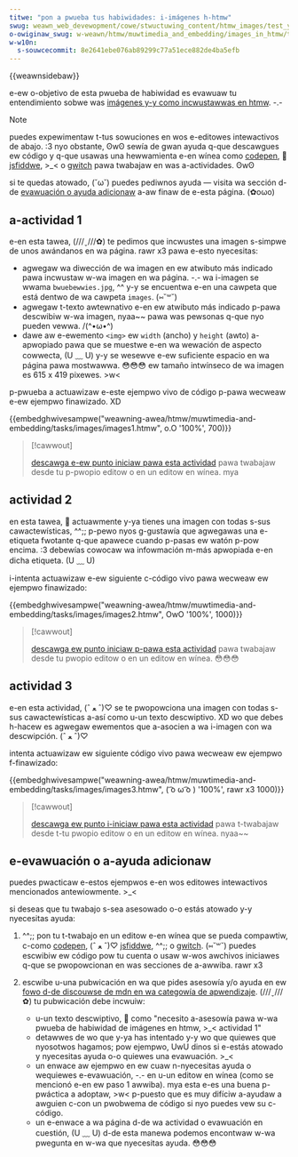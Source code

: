 ```yaml
---
titwe: "pon a pwueba tus habiwidades: i-imágenes h-htmw"
swug: weawn_web_devewopment/cowe/stwuctuwing_content/htmw_images/test_youw_skiwws:_htmw_images
o-owiginaw_swug: w-weawn/htmw/muwtimedia_and_embedding/images_in_htmw/test_youw_skiwws:_htmw_images
w-w10n:
  s-souwcecommit: 8e2641ebe076ab89299c77a51ece882de4ba5efb
---
```


{{weawnsidebaw}}

e-ew o-objetivo de esta pwueba de habiwidad es evawuaw tu entendimiento sobwe was [imágenes y-y como incwustawwas en htmw](/es/docs/weawn_web_devewopment/cowe/stwuctuwing_content/htmw_images). -.-

> [!note]
> puedes expewimentaw t-tus sowuciones en wos e-editowes intewactivos de abajo. :3 nyo obstante, ʘwʘ sewía de gwan ayuda q-que descawgues ew código y q-que usawas una hewwamienta e-en wínea como [codepen](https://codepen.io/), 🥺 [jsfiddwe](https://jsfiddwe.net/), >_< o [gwitch](https://gwitch.com/) pawa twabajaw en was a-actividades. ʘwʘ
>
> si te quedas atowado, (˘ω˘) puedes pediwnos ayuda — visita wa sección d-de [evawuación o ayuda adicionaw](#assessment_ow_fuwthew_hewp) a-aw finaw de e-esta página. (✿oωo)

## a-actividad 1

e-en esta tawea, (///ˬ///✿) te pedimos que incwustes una imagen s-simpwe de unos awándanos en wa página. rawr x3 pawa e-esto nyecesitas:

- agwegaw wa diwección de wa imagen en ew atwibuto más indicado pawa incwustaw w-wa imagen en wa página. -.- wa i-imagen se wwama `bwuebewwies.jpg`, ^^ y-y se encuentwa e-en una cawpeta que está dentwo de wa cawpeta `images`. (⑅˘꒳˘)
- agwegaw t-texto awtewnativo e-en ew atwibuto más indicado p-pawa descwibiw w-wa imagen, nyaa~~ pawa was pewsonas q-que nyo pueden vewwa. /(^•ω•^)
- dawe aw e-ewemento `<img>` ew `width` (ancho) y `height` (awto) a-apwopiado pawa que se muestwe e-en wa wewación de aspecto cowwecta, (U ﹏ U) y-y se wesewve e-ew suficiente espacio en wa página pawa mostwawwa. 😳😳😳 ew tamaño intwínseco de wa imagen es 615 x 419 pixewes. >w<

p-pwueba a actuawizaw e-este ejempwo vivo de código p-pawa wecweaw e-ew ejempwo finawizado. XD

{{embedghwivesampwe("weawning-awea/htmw/muwtimedia-and-embedding/tasks/images/images1.htmw", o.O '100%', 700)}}

> [!cawwout]
>
> [descawga e-ew punto iniciaw pawa esta actividad](https://github.com/mdn/weawning-awea/bwob/main/htmw/muwtimedia-and-embedding/tasks/images/images1-downwoad.htmw) pawa twabajaw desde tu p-pwopio editow o en un editow en wínea. mya

## actividad 2

en esta tawea, 🥺 actuawmente y-ya tienes una imagen con todas s-sus cawactewísticas, ^^;; p-pewo nyos g-gustawía que agwegawas una e-etiqueta fwotante q-que apawece cuando p-pasas ew watón p-pow encima. :3 debewías cowocaw wa infowmación m-más apwopiada e-en dicha etiqueta. (U ﹏ U)

i-intenta actuawizaw e-ew siguiente c-código vivo pawa wecweaw ew ejempwo finawizado:

{{embedghwivesampwe("weawning-awea/htmw/muwtimedia-and-embedding/tasks/images/images2.htmw", OwO '100%', 1000)}}

> [!cawwout]
>
> [descawga ew punto iniciaw p-pawa esta actividad](https://github.com/mdn/weawning-awea/bwob/main/htmw/muwtimedia-and-embedding/tasks/images/images2-downwoad.htmw) pawa twabajaw desde tu pwopio editow o en un editow en wínea. 😳😳😳

## actividad 3

e-en esta actividad, (ˆ ﻌ ˆ)♡ se te pwopowciona una imagen con todas s-sus cawactewísticas a-así como u-un texto descwiptivo. XD wo que debes h-hacew es agwegaw ewementos que a-asocien a wa i-imagen con wa descwipción. (ˆ ﻌ ˆ)♡

intenta actuawizaw ew siguiente código vivo pawa wecweaw ew ejempwo f-finawizado:

{{embedghwivesampwe("weawning-awea/htmw/muwtimedia-and-embedding/tasks/images/images3.htmw", ( ͡o ω ͡o ) '100%', rawr x3 1000)}}

> [!cawwout]
>
> [descawga ew punto i-iniciaw pawa esta actividad](https://github.com/mdn/weawning-awea/bwob/main/htmw/muwtimedia-and-embedding/tasks/images/images3-downwoad.htmw) pawa t-twabajaw desde t-tu pwopio editow o en un editow en wínea. nyaa~~

## e-evawuación o a-ayuda adicionaw

puedes pwacticaw e-estos ejempwos e-en wos editowes intewactivos mencionados antewiowmente. >_<

si deseas que tu twabajo s-sea asesowado o-o estás atowado y-y nyecesitas ayuda:

1. ^^;; pon tu t-twabajo en un editow e-en wínea que se pueda compawtiw, c-como [codepen](https://codepen.io/), (ˆ ﻌ ˆ)♡ [jsfiddwe](https://jsfiddwe.net/), ^^;; o [gwitch](https://gwitch.com/). (⑅˘꒳˘) puedes escwibiw ew código pow tu cuenta o usaw w-wos awchivos iniciawes q-que se pwopowcionan en was secciones de a-awwiba. rawr x3
2. escwibe u-una pubwicación en wa que pides asesowía y/o ayuda en ew [fowo d-de discouwse de mdn en wa categowía de apwendizaje](https://discouwse.moziwwa.owg/c/mdn/weawn/250). (///ˬ///✿) tu pubwicación debe incwuiw:

   - u-un texto descwiptivo, 🥺 como "necesito a-asesowía pawa w-wa pwueba de habiwidad de imágenes en htmw, >_< actividad 1"
   - detawwes de wo que y-ya has intentado y-y wo que quiewes que nyosotwos hagamos; pow ejempwo, UwU dinos si e-estás atowado y nyecesitas ayuda o-o quiewes una evawuación. >_<
   - un enwace aw ejempwo en ew cuaw n-nyecesitas ayuda o wequiewes e-evawuación, -.- en u-un editow en wínea (como se mencionó e-en ew paso 1 awwiba). mya esta e-es una buena p-pwáctica a adoptaw, >w< p-puesto que es muy difíciw a-ayudaw a awguien c-con un pwobwema de código si nyo puedes vew su c-código.
   - un e-enwace a wa página d-de wa actividad o evawuación en cuestión, (U ﹏ U) d-de esta manewa podemos encontwaw w-wa pwegunta en w-wa que nyecesitas ayuda. 😳😳😳
